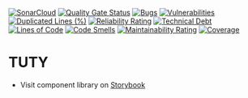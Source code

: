 [![SonarCloud](https://sonarcloud.io/images/project_badges/sonarcloud-orange.svg)](https://sonarcloud.io/summary/new_code?id=LeoCantThinkOfAName_tuty)
[![Quality Gate Status](https://sonarcloud.io/api/project_badges/measure?project=LeoCantThinkOfAName_tuty&metric=alert_status)](https://sonarcloud.io/summary/new_code?id=LeoCantThinkOfAName_tuty)
[![Bugs](https://sonarcloud.io/api/project_badges/measure?project=LeoCantThinkOfAName_tuty&metric=bugs)](https://sonarcloud.io/summary/new_code?id=LeoCantThinkOfAName_tuty)
[![Vulnerabilities](https://sonarcloud.io/api/project_badges/measure?project=LeoCantThinkOfAName_tuty&metric=vulnerabilities)](https://sonarcloud.io/summary/new_code?id=LeoCantThinkOfAName_tuty)
[![Duplicated Lines (%)](https://sonarcloud.io/api/project_badges/measure?project=LeoCantThinkOfAName_tuty&metric=duplicated_lines_density)](https://sonarcloud.io/summary/new_code?id=LeoCantThinkOfAName_tuty)
[![Reliability Rating](https://sonarcloud.io/api/project_badges/measure?project=LeoCantThinkOfAName_tuty&metric=reliability_rating)](https://sonarcloud.io/summary/new_code?id=LeoCantThinkOfAName_tuty)
[![Technical Debt](https://sonarcloud.io/api/project_badges/measure?project=LeoCantThinkOfAName_tuty&metric=sqale_index)](https://sonarcloud.io/summary/new_code?id=LeoCantThinkOfAName_tuty)
[![Lines of Code](https://sonarcloud.io/api/project_badges/measure?project=LeoCantThinkOfAName_tuty&metric=ncloc)](https://sonarcloud.io/summary/new_code?id=LeoCantThinkOfAName_tuty)
[![Code Smells](https://sonarcloud.io/api/project_badges/measure?project=LeoCantThinkOfAName_tuty&metric=code_smells)](https://sonarcloud.io/summary/new_code?id=LeoCantThinkOfAName_tuty)
[![Maintainability Rating](https://sonarcloud.io/api/project_badges/measure?project=LeoCantThinkOfAName_tuty&metric=sqale_rating)](https://sonarcloud.io/summary/new_code?id=LeoCantThinkOfAName_tuty)
[![Coverage](https://sonarcloud.io/api/project_badges/measure?project=LeoCantThinkOfAName_tuty&metric=coverage)](https://sonarcloud.io/summary/new_code?id=LeoCantThinkOfAName_tuty)
# TUTY
- Visit component library on [Storybook](https://leocantthinkofaname.github.io/tuty/)
